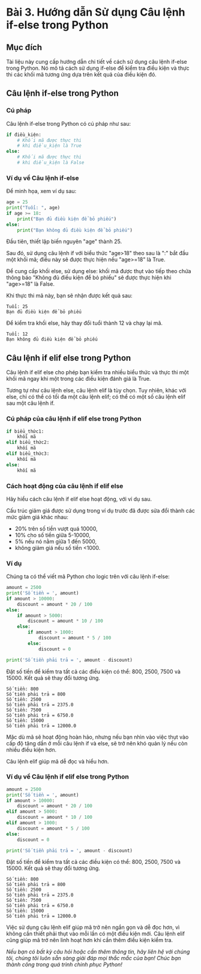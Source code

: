 # Bài 3. Hướng dẫn Sử dụng Câu lệnh if-else trong Python

## Mục đích

Tài liệu này cung cấp hướng dẫn chi tiết về cách sử dụng câu lệnh if-else trong Python. Nó mô tả cách sử dụng if-else để kiểm tra điều kiện và thực thi các khối mã tương ứng dựa trên kết quả của điều kiện đó.

## Câu lệnh if-else trong Python

### Cú pháp

Câu lệnh if-else trong Python có cú pháp như sau:

```python
if điều_kiện:
    # Khối mã được thực thi
    # khi điều_kiện là True
else:
    # Khối mã được thực thi
    # khi điều_kiện là False
```


### Ví dụ về Câu lệnh if-else

Để minh họa, xem ví dụ sau:

```python
age = 25
print("Tuổi: ", age)
if age >= 18:
    print("Bạn đủ điều kiện để bỏ phiếu")
else:
    print("Bạn không đủ điều kiện để bỏ phiếu")
```

Đầu tiên, thiết lập biến nguyên "age" thành 25.

Sau đó, sử dụng câu lệnh if với biểu thức "age>18" theo sau là ":" bắt đầu một khối mã; điều này sẽ được thực hiện nếu "age>=18" là True.

Để cung cấp khối else, sử dụng else: khối mã được thụt vào tiếp theo chứa thông báo "Không đủ điều kiện để bỏ phiếu" sẽ được thực hiện khi "age>=18" là False.

Khi thực thi mã này, bạn sẽ nhận được kết quả sau:

```
Tuổi: 25
Bạn đủ điều kiện để bỏ phiếu
```

Để kiểm tra khối else, hãy thay đổi tuổi thành 12 và chạy lại mã.

```
Tuổi: 12
Bạn không đủ điều kiện để bỏ phiếu
```

## Câu lệnh if elif else trong Python

Câu lệnh if elif else cho phép bạn kiểm tra nhiều biểu thức và thực thi một khối mã ngay khi một trong các điều kiện đánh giá là True.

Tương tự như câu lệnh else, câu lệnh elif là tùy chọn. Tuy nhiên, khác với else, chỉ có thể có tối đa một câu lệnh elif; có thể có một số câu lệnh elif sau một câu lệnh if.

### Cú pháp của câu lệnh if elif else trong Python

```python
if biểu_thức1:
    khối mã
elif biểu_thức2:
    khối mã
elif biểu_thức3:
    khối mã
else:
    khối mã
```

### Cách hoạt động của câu lệnh if elif else

Hãy hiểu cách câu lệnh if elif else hoạt động, với ví dụ sau.

Cấu trúc giảm giá được sử dụng trong ví dụ trước đã được sửa đổi thành các mức giảm giá khác nhau:

- 20% trên số tiền vượt quá 10000,
- 10% cho số tiền giữa 5-10000,
- 5% nếu nó nằm giữa 1 đến 5000,
- không giảm giá nếu số tiền <1000.



### Ví dụ

Chúng ta có thể viết mã Python cho logic trên với câu lệnh if-else:

```python
amount = 2500
print('Số tiền = ', amount)
if amount > 10000:
    discount = amount * 20 / 100
else:
    if amount > 5000:
        discount = amount * 10 / 100
    else:
        if amount > 1000:
            discount = amount * 5 / 100
        else:
            discount = 0

print('Số tiền phải trả = ', amount - discount)
```

Đặt số tiền để kiểm tra tất cả các điều kiện có thể: 800, 2500, 7500 và 15000. Kết quả sẽ thay đổi tương ứng.

```
Số tiền: 800
Số tiền phải trả = 800
Số tiền: 2500
Số tiền phải trả = 2375.0
Số tiền: 7500
Số tiền phải trả = 6750.0
Số tiền: 15000
Số tiền phải trả = 12000.0
```

Mặc dù mã sẽ hoạt động hoàn hảo, nhưng nếu bạn nhìn vào việc thụt vào cấp độ tăng dần ở mỗi câu lệnh if và else, sẽ trở nên khó quản lý nếu còn nhiều điều kiện hơn.

Câu lệnh elif giúp mã dễ đọc và hiểu hơn.

### Ví dụ về Câu lệnh if elif else trong Python

```python
amount = 2500
print('Số tiền = ', amount)
if amount > 10000:
    discount = amount * 20 / 100
elif amount > 5000:
    discount = amount * 10 / 100
elif amount > 1000:
    discount = amount * 5 / 100
else:
    discount = 0

print('Số tiền phải trả = ', amount - discount)
```

Đặt số tiền để kiểm tra tất cả các điều kiện có thể: 800, 2500, 7500 và 15000. Kết quả sẽ thay đổi tương ứng.

```
Số tiền: 800
Số tiền phải trả = 800
Số tiền: 2500
Số tiền phải trả = 2375.0
Số tiền: 7500
Số tiền phải trả = 6750.0
Số tiền: 15000
Số tiền phải trả = 12000.0
```

Việc sử dụng câu lệnh elif giúp mã trở nên ngắn gọn và dễ đọc hơn, vì không cần thiết phải thụt vào mỗi lần có một điều kiện mới. Câu lệnh elif cũng giúp mã trở nên linh hoạt hơn khi cần thêm điều kiện kiểm tra.

*Nếu bạn có bất kỳ câu hỏi hoặc cần thêm thông tin, hãy liên hệ với chúng tôi, chúng tôi luôn sẵn sàng giải đáp mọi thắc mắc của bạn! Chúc bạn thành công trong quá trình chinh phục Python!*